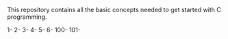 This repository contains all the basic concepts needed
to get started with C programming.

1-
2-
3-
4-
5-
6-
100-
101-

